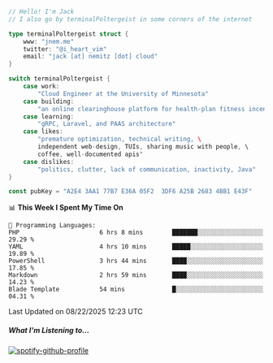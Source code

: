 ```go
// Hello! I'm Jack
// I also go by terminalPoltergeist in some corners of the internet

type terminalPoltergeist struct {
    www: "jnem.me"
    twitter: "@i_heart_vim"
    email: "jack [at] nemitz [dot] cloud"
}

switch terminalPoltergeist {
    case work:
        "Cloud Engineer at the University of Minnesota"
    case building:
        "an online clearinghouse platform for health-plan fitness incentive programs"
    case learning:
        "gRPC, Laravel, and PAAS architecture"
    case likes:
        "premature optimization, technical writing, \
        independent web-design, TUIs, sharing music with people, \
        coffee, well-documented apis"
    case dislikes:
        "politics, clutter, lack of communication, inactivity, Java"
}

const pubKey = "A2E4 3AA1 77B7 E36A 05F2  3DF6 A25B 2683 4BB1 E43F"
```

<!--START_SECTION:waka-->
📊 **This Week I Spent My Time On** 

```text
💬 Programming Languages: 
PHP                      6 hrs 8 mins        ███████░░░░░░░░░░░░░░░░░░   29.29 % 
YAML                     4 hrs 10 mins       █████░░░░░░░░░░░░░░░░░░░░   19.89 % 
PowerShell               3 hrs 44 mins       ████░░░░░░░░░░░░░░░░░░░░░   17.85 % 
Markdown                 2 hrs 59 mins       ████░░░░░░░░░░░░░░░░░░░░░   14.23 % 
Blade Template           54 mins             █░░░░░░░░░░░░░░░░░░░░░░░░   04.31 % 
```


 Last Updated on 08/22/2025 12:23 UTC
<!--END_SECTION:waka-->

##### What I'm Listening to...

[![spotify-github-profile](https://jnem.me/listening-item?maxAge=2592000)](https://jnem.me/listening)
